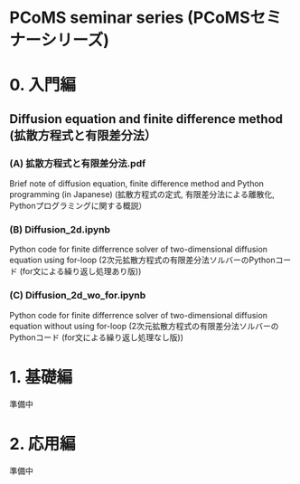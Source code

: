 # PCoMS seminar series (PCoMSセミナーシリーズ)

# 0. 入門編
## Diffusion equation and finite difference method (拡散方程式と有限差分法）
### (A) 拡散方程式と有限差分法.pdf
Brief note of diffusion equation, finite difference method and Python programming (in Japanese)
(拡散方程式の定式, 有限差分法による離散化, Pythonプログラミングに関する概説）

### (B) Diffusion_2d.ipynb 
Python code for finite differrence solver of two-dimensional diffusion equation using for-loop
(2次元拡散方程式の有限差分法ソルバーのPythonコード (for文による繰り返し処理あり版))

### (C) Diffusion_2d_wo_for.ipynb 
Python code for finite differrence solver of two-dimensional diffusion equation without using for-loop
(2次元拡散方程式の有限差分法ソルバーのPythonコード (for文による繰り返し処理なし版))

# 1. 基礎編
準備中

# 2. 応用編
準備中
